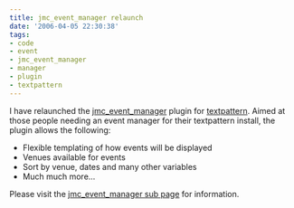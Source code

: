 ```yaml
---
title: jmc_event_manager relaunch
date: '2006-04-05 22:30:38'
tags:
- code
- event
- jmc_event_manager
- manager
- plugin
- textpattern
---
```


I have relaunched the <a href="http://forum.textpattern.com/viewtopic.php?id=11137">jmc_event_manager</a> plugin for <a href="http://textpattern.com">textpattern</a>. Aimed at those people needing an event manager for their textpattern install, the plugin allows the following:
<ul>
	<li>Flexible templating of how events will be displayed</li>
	<li>Venues available for events</li>
	<li>Sort by venue, dates and many other variables</li>
	<li>Much much more...</li>
</ul>
Please visit the <a href="http://euphemize.net/wordpress/plugins/textpattern/jmc_event_manager/">jmc_event_manager sub page</a> for information.
